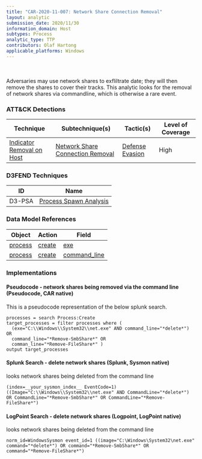 ```yaml
---
title: "CAR-2020-11-007: Network Share Connection Removal"
layout: analytic
submission_date: 2020/11/30
information_domain: Host
subtypes: Process
analytic_type: TTP
contributors: Olaf Hartong
applicable_platforms: Windows
---
```

<br><br>
Adversaries may use network shares to exfliltrate date; they will then remove the shares to cover their tracks. This analytic looks for the removal of network shares via commandline, which is otherwise a rare event.


### ATT&CK Detections

|Technique|Subtechnique(s)|Tactic(s)|Level of Coverage|
|---|---|---|---|
|[Indicator Removal on Host](https://attack.mitre.org/techniques/T1070/)|[Network Share Connection Removal](https://attack.mitre.org/techniques/T1070/005/)|[Defense Evasion](https://attack.mitre.org/tactics/TA0005/)|High|


### D3FEND Techniques

|ID|Name|
|---|---| 
|D3-PSA | [Process Spawn Analysis](https://d3fend.mitre.org/technique/d3f:ProcessSpawnAnalysis)| 



### Data Model References

|Object|Action|Field|
|---|---|---|
|[process](/data_model/process) | [create](/data_model/process#create) | [exe](/data_model/process#exe) |
|[process](/data_model/process) | [create](/data_model/process#create) | [command_line](/data_model/process#command_line) |



### Implementations

#### Pseudocode - network shares being removed via the command line (Pseudocode, CAR native)


This is a pseudocode representation of the below splunk search.


```
processes = search Process:Create
target_processes = filter processes where (
  (exe="C:\\Windows\\System32\\net.exe" AND command_line="*delete*") OR
  command_line="*Remove-SmbShare*" OR
  comman_line="*Remove-FileShare*" )
output target_processes
```


#### Splunk Search - delete network shares (Splunk, Sysmon native)


looks network shares being deleted from the command line


```
(index=__your_sysmon_index__ EventCode=1) ((Image="C:\\Windows\\System32\\net.exe" AND CommandLine="*delete*") OR CommandLine="*Remove-SmbShare*" OR CommandLine="*Remove-FileShare*")
```


#### LogPoint Search - delete network shares (Logpoint, LogPoint native)


looks network shares being deleted from the command line


```
norm_id=WindowsSysmon event_id=1 ((image="C:\Windows\System32\net.exe" command="*delete*") OR command="*Remove-SmbShare*" OR command="*Remove-FileShare*")
```




